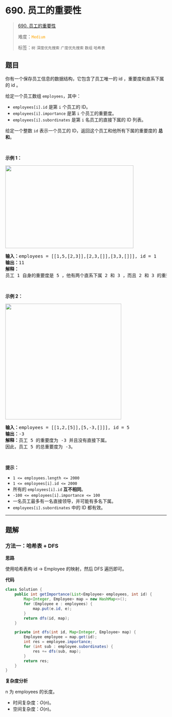 # 690. 员工的重要性

> [690. 员工的重要性](https://leetcode.cn/problems/employee-importance/)
>
> 难度：<font color=orange>`Medium`</font>
>
> 标签：`树` `深度优先搜索` `广度优先搜索` `数组` `哈希表`

## 题目

<p>你有一个保存员工信息的数据结构，它包含了员工唯一的 id ，重要度和直系下属的 id 。</p>

<p>给定一个员工数组&nbsp;<code>employees</code>，其中：</p>

<ul>
	<li><code>employees[i].id</code> 是第&nbsp;<code>i</code>&nbsp;个员工的 ID。</li>
	<li><code>employees[i].importance</code>&nbsp;是第&nbsp;<code>i</code>&nbsp;个员工的重要度。</li>
	<li><code>employees[i].subordinates</code> 是第 <code>i</code> 名员工的直接下属的 ID 列表。</li>
</ul>

<p>给定一个整数&nbsp;<code>id</code>&nbsp;表示一个员工的 ID，返回这个员工和他所有下属的重要度的 <strong>总和</strong>。</p>

<p>&nbsp;</p>

<p><strong>示例 1：</strong></p>

<p><strong><img alt="" src="https://pic.leetcode.cn/1716170448-dKZffb-image.png" style="width: 400px; height: 258px;" /></strong></p>

<pre>
<strong>输入：</strong>employees = [[1,5,[2,3]],[2,3,[]],[3,3,[]]], id = 1
<strong>输出：</strong>11
<strong>解释：</strong>
员工 1 自身的重要度是 5 ，他有两个直系下属 2 和 3 ，而且 2 和 3 的重要度均为 3 。因此员工 1 的总重要度是 5 + 3 + 3 = 11 。
</pre>

<p>&nbsp;</p>

<p><strong>示例 2：</strong></p>

<p><strong><img alt="" src="https://pic.leetcode.cn/1716170929-dkWpra-image.png" style="width: 362px; height: 361px;" /></strong></p>

<pre>
<strong>输入：</strong>employees = [[1,2,[5]],[5,-3,[]]], id = 5
<strong>输出：</strong>-3
<strong>解释：</strong>员工 5 的重要度为 -3 并且没有直接下属。
因此，员工 5 的总重要度为 -3。
</pre>

<p>&nbsp;</p>

<p><strong>提示：</strong></p>

<ul>
	<li><code>1 &lt;= employees.length &lt;= 2000</code></li>
	<li><code>1 &lt;= employees[i].id &lt;= 2000</code></li>
	<li>所有的&nbsp;<code>employees[i].id</code>&nbsp;<strong>互不相同</strong>。</li>
	<li><code>-100 &lt;= employees[i].importance &lt;= 100</code></li>
	<li>一名员工最多有一名直接领导，并可能有多名下属。</li>
	<li><code>employees[i].subordinates</code>&nbsp;中的 ID 都有效。</li>
</ul>


--------------------

## 题解

### 方法一：哈希表 + DFS

**思路**

使用哈希表构 id -> Employee 的映射，然后 DFS 遍历即可。

**代码**

```java
class Solution {
    public int getImportance(List<Employee> employees, int id) {
        Map<Integer, Employee> map = new HashMap<>();
        for (Employee e : employees) {
            map.put(e.id, e);
        }
        return dfs(id, map);
    }

    private int dfs(int id, Map<Integer, Employee> map) {
        Employee employee = map.get(id);
        int res = employee.importance;
        for (int sub : employee.subordinates) {
            res += dfs(sub, map);
        }
        return res;
    }
}
```

**复杂度分析**

n 为 employees 的长度。

- 时间复杂度：$O(n)$。
- 空间复杂度：$O(n)$。
